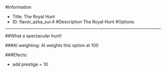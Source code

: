 #Information
 - Title: The Royal Hunt
 - ID: flavor_azka_sur.4
#Description
The Royal Hunt
#Options

___
##What a spectacular hunt!

###AI weighting:
AI weights this option at 100


###Efects:<ul><li>add prestige = 10</li></ul>

